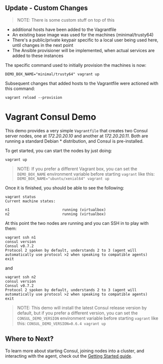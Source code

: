 ## Update - Custom Changes

> NOTE: There is some custom stuff on top of this
 - additional hosts have been added to the Vagrantfile
 - An existing base image was used for the machines (minimal/trusty64)
 - There's a public/private keypair specific to a local user being used here, until changes in the next point
 - The Ansible provisioner will be implemented, when actual services are added to these instances

The specific command used to initially provision the machines is now:
```
DEMO_BOX_NAME="minimal/trusty64" vagrant up
```

Subsequent changes that added hosts to the Vagrantfile were actioned with this command:
```
vagrant reload --provision
```

# Vagrant Consul Demo

This demo provides a very simple `Vagrantfile` that creates two Consul
server nodes, one at *172.20.20.10* and another at *172.20.20.11*. Both are
running a standard Debian * distribution, and Consul is pre-installed.

To get started, you can start the nodes by just doing:

```
vagrant up
```

> NOTE: If you prefer a different Vagrant box, you can set the `DEMO_BOX_NAME`
> environment variable before starting `vagrant` like this: 
> `DEMO_BOX_NAME="ubuntu/xenial64" vagrant up`

Once it is finished, you should be able to see the following:

```
vagrant status
Current machine states:

n1                        running (virtualbox)
n2                        running (virtualbox)
```

At this point the two nodes are running and you can SSH in to play with them:

```
vagrant ssh n1
consul version
Consul v0.7.2
Protocol 2 spoken by default, understands 2 to 3 (agent will automatically use protocol >2 when speaking to compatible agents)
exit
```

and

```
vagrant ssh n2
consul version
Consul v0.7.2
Protocol 2 spoken by default, understands 2 to 3 (agent will automatically use protocol >2 when speaking to compatible agents)
exit
```

> NOTE: This demo will install the latest Consul release version by default,
> but if you prefer a different version, you can set the `CONSUL_DEMO_VERSION`
> environment variable before starting `vagrant` like this: 
> `CONSUL_DEMO_VERSION=0.6.4 vagrant up`

## Where to Next?

To learn more about starting Consul, joining nodes into a cluster, and
interacting with the agent, check out the [Getting Started guide](https://www.consul.io/intro/getting-started/install.html).
